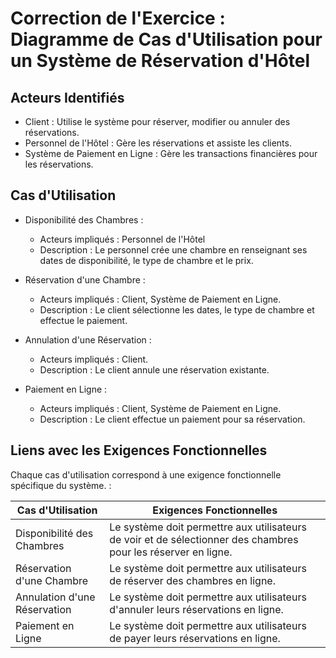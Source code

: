# Correction de l'Exercice : Diagramme de Cas d'Utilisation pour un Système de Réservation d'Hôtel

## Acteurs Identifiés
- Client : Utilise le système pour réserver, modifier ou annuler des réservations.
- Personnel de l'Hôtel : Gère les réservations et assiste les clients.
- Système de Paiement en Ligne : Gère les transactions financières pour les réservations.

## Cas d'Utilisation
- Disponibilité des Chambres :
  - Acteurs impliqués : Personnel de l'Hôtel
  - Description : Le personnel crée une chambre en renseignant ses dates de disponibilité, le type de chambre et le prix.

- Réservation d'une Chambre :
  - Acteurs impliqués : Client, Système de Paiement en Ligne.
  - Description : Le client sélectionne les dates, le type de chambre et effectue le paiement.

- Annulation d'une Réservation :
  - Acteurs impliqués : Client.
  - Description : Le client annule une réservation existante.

- Paiement en Ligne :
  - Acteurs impliqués : Client, Système de Paiement en Ligne.
  - Description : Le client effectue un paiement pour sa réservation.

## Liens avec les Exigences Fonctionnelles
Chaque cas d'utilisation correspond à une exigence fonctionnelle spécifique du système. :

| **Cas d'Utilisation**               | **Exigences Fonctionnelles**                                                               |
|-------------------------------------|-------------------------------------------------------------------------------------------|
| Disponibilité des Chambres          | Le système doit permettre aux utilisateurs de voir et de sélectionner des chambres pour les réserver en ligne.  |
| Réservation d'une Chambre           | Le système doit permettre aux utilisateurs de réserver des chambres en ligne.              |
| Annulation d'une Réservation        | Le système doit permettre aux utilisateurs d'annuler leurs réservations en ligne.          |
| Paiement en Ligne                    | Le système doit permettre aux utilisateurs de payer leurs réservations en ligne.           |
